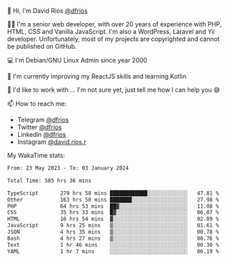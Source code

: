 👋 Hi, I'm David Rios [@dfrios](https://github.com/dfrios)

👨‍💻 I'm a senior web developer, with over 20 years of experience with PHP, HTML, CSS and Vanilla JavaScript. I'm also a WordPress, Laravel and Yii developer. Unfortunately, most of my projects are copyrighted and cannot be published on GitHub.

💻 I'm Debian/GNU Linux Admin since year 2000

🌱 I'm currently improving my ReactJS skills and learning Kotlin

💞️ I'd like to work with ... I'm not sure yet, just tell me how I can help you 😅


📫 How to reach me:
* Telegram [@dfrios](https://t.me/dfrios)
* Twitter [@dfrios](https://twitter.com/dfrios)
* Linkedin [@dfrios](https://linkedin.com/in/dfrios)
* Instagram [@david.rios.r](https://instagram.com/david.rios.r)



My WakaTime stats:
<!--START_SECTION:waka-->

```txt
From: 23 May 2023 - To: 03 January 2024

Total Time: 585 hrs 36 mins

TypeScript       279 hrs 58 mins ████████████░░░░░░░░░░░░░   47.81 %
Other            163 hrs 50 mins ███████░░░░░░░░░░░░░░░░░░   27.98 %
PHP              64 hrs 53 mins  ██▓░░░░░░░░░░░░░░░░░░░░░░   11.08 %
CSS              35 hrs 33 mins  █▓░░░░░░░░░░░░░░░░░░░░░░░   06.07 %
HTML             16 hrs 54 mins  ▓░░░░░░░░░░░░░░░░░░░░░░░░   02.89 %
JavaScript       9 hrs 25 mins   ▒░░░░░░░░░░░░░░░░░░░░░░░░   01.61 %
JSON             4 hrs 35 mins   ▒░░░░░░░░░░░░░░░░░░░░░░░░   00.78 %
Bash             4 hrs 27 mins   ▒░░░░░░░░░░░░░░░░░░░░░░░░   00.76 %
Text             1 hr 46 mins    ░░░░░░░░░░░░░░░░░░░░░░░░░   00.30 %
YAML             1 hr 7 mins     ░░░░░░░░░░░░░░░░░░░░░░░░░   00.19 %
```

<!--END_SECTION:waka-->

